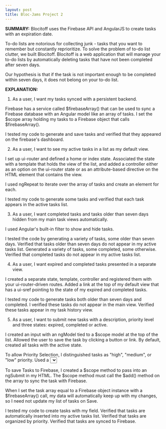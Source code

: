 ```yaml
---
layout: post
title: Bloc-Jams Project 2
---
```


**SUMMARY:**
Blocitoff uses the Firebase API and AngularJS to create tasks with an expiration date.

To-do lists are notorious for collecting junk - tasks that you want to remember but constantly reprioritize. To solve the problem of to-do list clutter, we built Blocitoff. Blocitoff is a web application that will manage your to-do lists by automatically deleting tasks that have not been completed after seven days.

Our hypothesis is that if the task is not important enough to be completed within seven days, it does not belong on your to-do list.

**EXPLANATION:**
1.  As a user, I want my tasks synced with a persistent backend.

Firebase has a service called $firebaseArray() that can be used to sync a Firebase database with an Angular model like an array of tasks. I set the $scope array holding my tasks to a Firebase object that calls $firebaseArray().

I tested my code to generate and save tasks and verified that they appeared on the firebase's dashboard.

2.  As a user, I want to see my active tasks in a list as my default view.

I set up ui-router and defined a home or index state. Associated the state with a template that holds the view of the list, and added a controller either as an option on the ui-router state or as an attribute-based directive on the HTML element that contains the view.

I used ngRepeat to iterate over the array of tasks and create an element for each.

I tested my code to generate some tasks and verified that each task appears in the active tasks list.

3.  As a user, I want completed tasks and tasks older than seven days hidden from my main task views automatically.

I used Angular's built-in filter to show and hide tasks.

I tested the code by generating a variety of tasks, some older than seven days. Verified that tasks older than seven days do not appear in my active tasks list.  Generated a variety of tasks, some completed, some otherwise. Verified that completed tasks do not appear in my active tasks list.

4.  As a user, I want expired and completed tasks presented in a separate view.

I created a separate state, template, controller and registered them with your ui-router-driven routes. Added a link at the top of my default view that has a ui-sref pointing to the state of my expired and completed tasks.

I tested my code to generate tasks both older than seven days and completed.  I verified these tasks do not appear in the main view.  Verified these tasks appear in my task history view.

5.  As a user, I want to submit new tasks with a description, priority level and three states: expired, completed or active.

I created an input with an ngModel tied to a  $scope model at the top of the list. Allowed the user to save the task by clicking a button or link. By default, created all tasks with the active state.

To allow Priority Selection, I distinguished tasks as "high", "medium", or "low" priority. Used a <select> dropdown to hold all of the priority levels and chose one before submitting the task.

To save Tasks to Firebase, I created a $scope method to pass into an ngSubmit in my HTML. The $scope method must call the $add() method on the array to sync the task with Firebase.

When I set the task array equal to a Firebase object instance with a $firebaseArray() call, my data will automatically keep up with my changes, so I need not update my list of tasks on Save.

I tested my code to create tasks with my field. Verified that tasks are automatically inserted into my active tasks list.
Verified that tasks are organized by priority.  Verified that tasks are synced to Firebase.
